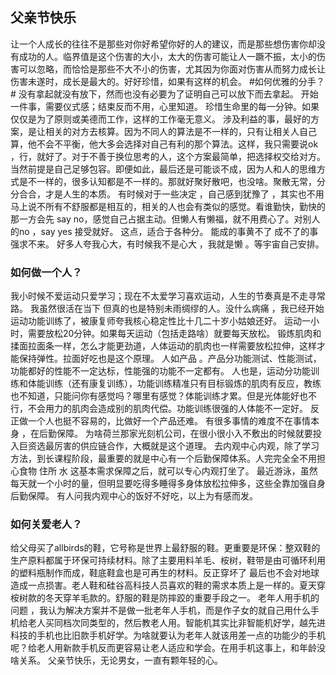 

## 父亲节快乐

让一个人成长的往往不是那些对你好希望你好的人的建议，而是那些想伤害你却没有成功的人。临界值是这个伤害的大小，太大的伤害可能让人一蹶不振，太小的伤害可以忽略，而恰恰是那些不大不小的伤害，尤其因为你面对伤害从而努力成长让伤害未遂时，成长是最大的。好好珍惜，如果有这样的机会。
#如何优雅的分手？#
没有拿起就没有放下，然而也没有必要为了证明自己可以放下而去拿起。
开始一件事，需要仪式感；结束反而不用，心里知道。
珍惜生命里的每一分钟。如果仅仅是为了原则或美德而工作，这样的工作毫无意义。
涉及利益的事，最好的方案，是让相关的对方去核算。因为不同人的算法是不一样的，只有让相关人自己算，他不会不平衡，他大多会选择对自己有利的那个算法。这样，我只需要说ok ，行，就好了。对于不善于换位思考的人，这个方案最简单，把选择权交给对方。当然前提是自己足够包容。即便如此，最后还是可能谈不成，因为人和人的思维方式是不一样的，很多认知都是不一样的。那就好聚好散吧，也没啥。聚散无常，分分合合，才是人生的本质。
有时候对于一些决定 ，自己感到犹豫了 ，其实也不用马上说不所有不舒服都是相互的，相关的人也会有类似的感觉。看谁勤快，勤快的那一方会先 say no，感觉自己占据主动。但懒人有懒福，就不用费心了。对别人的no ，say yes 接受就好。
这点，适合于各种分。
能成的事黄不了 成不了的事强求不来。
好多人夸我心大，有时候我不是心大 ，我就是懒 。等宇宙自己安排。

### 如何做一个人？
我小时候不爱运动只爱学习；现在不太爱学习喜欢运动，人生的节奏真是不走寻常路。
我虽然很活在当下 但真的也是特别未雨绸缪的人。没什么病痛 ，我已经开始运动功能训练了，被康复师夸我核心稳定性比十几二十岁小姑娘还好。
运动一小时，需要放松20分钟。如果每天运动（包括走路啥）就要每天放松。
锻炼肌肉和揉面拉面条一样，怎么才能更劲道，人体运动的肌肉也一样需要放松拉伸，这样才能保持弹性。拉面好吃也是这个原理。
人如产品 。产品分功能测试、性能测试，功能都好的性能不一定达标，性能强的功能不一定都有。
人也是，运动分功能训练和体能训练（还有康复训练），功能训练精准只有目标锻炼的肌肉有反应，教练也不知道，只能问你有感觉吗？哪里有感觉？体能训练才累。但是光体能好也不行，不会用力的肌肉会造成别的肌肉代偿。功能训练很强的人体能不一定好。
反正做一个人也挺不容易的，比做好一个产品还难。
有很多事情的难度不在事情本身 ，在后勤保障。
为啥荷兰那家光刻机公司，在很小很小入不敷出的时候就要投入巨资选最厉害的供应链合作，大概就是这个道理。
去内观中心内观，除了学习方法，到长课程阶段，最重要的就是中心有一个后勤保障体系。人完完全全不用担心食物 住所 水 这基本需求保障之后，就可以专心内观打坐了。
最近游泳，虽然每天就一个小时的量，但明显要吃得多睡得多身体放松拉伸多，这些全靠加强自身后勤保障。
有人问我内观中心的饭好不好吃，以上为有感而发。

### 如何关爱老人？
给父母买了allbirds的鞋，它号称是世界上最舒服的鞋。更重要是环保：整双鞋的生产原料都属于环保可持续材料。除了主要用料羊毛、桉树，鞋带是由可循环利用的塑料瓶制作而成，鞋底鞋盒也是可再生的材料。反正穿坏了 最后也不会对地球造成一点损害。老人鞋和硅谷高科技人员喜欢的鞋的需求本质上是一样的。夏天穿桉树款的冬天穿羊毛款的。舒服的鞋是防摔跤的重要手段之一。
老年人用手机的问题 ，我认为解决方案并不是做一批老年人手机，而是作子女的就自己用什么手机给老人买同档次同类型的，然后教老人用。智能机其实比非智能机好学，越先进科技的手机也比旧款手机好学。为啥就要认为老年人就该用差一点的功能少的手机呢？给老人用新款手机反而更容易让老人适应和学会。在用手机这事上，和年龄没啥关系。
父亲节快乐，无论男女，一直有颗年轻的心。
